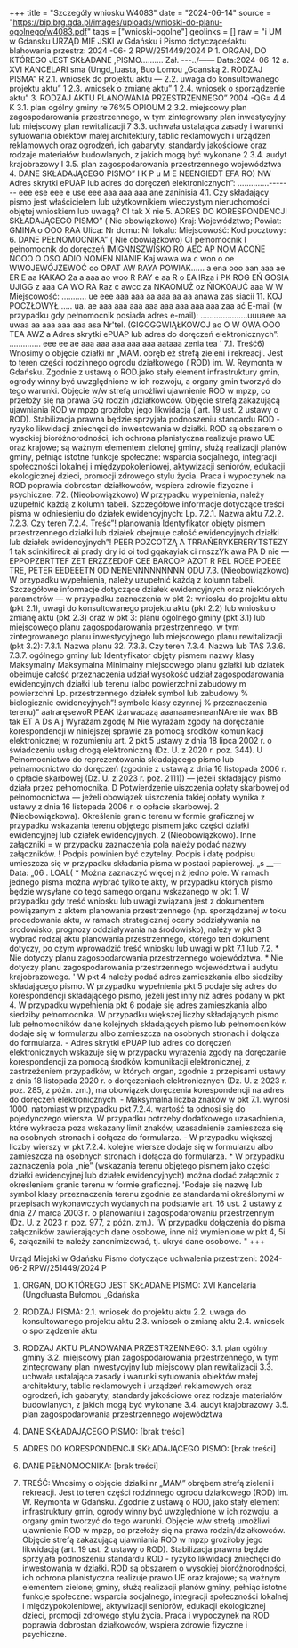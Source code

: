+++
title = "Szczegóły wniosku W4083"
date = "2024-06-14"
source = "https://bip.brg.gda.pl/images/uploads/wnioski-do-planu-ogolnego/w4083.pdf"
tags = ["wnioski-ogolne"]
geolinks = []
raw = "i UM w Gdansku URZĄD MIE JSKI w Gdańsku  i Pismo dotycząceśaktu blahowania przestrz:   2024 -06-  2 RPW/251449/2024 P 1. ORGAN, DO KTÓREGO JEST SKŁADANE ,PISMO.......... Zał. ---../—— Data:2024-06-12 a. XVI KANCELARI sma (Ungd_luasta, Buo Lomou „Gdańską 2. RODZAJ PISMA” R 2.1. wniosek do projektu aktu — 2.2. uwaga do konsultowanego projektu aktu” 1 2.3. wniosek o zmianę aktu” 1 2.4. wniosek o sporządzenie aktu”   3. RODZAJ AKTU PLANOWANIA PRZESTRZENNEGO”  ?004 -QG= 4.4  K 3.1. plan ogólny gminy re 76%5 OPIOUM 2 3.2. miejscowy plan zagospodarowania przestrzennego, w tym zintegrowany plan inwestycyjny lub miejscowy plan rewitalizacji 7 3.3. uchwała ustalająca zasady i warunki sytuowania obiektów małej architektury, tablic reklamowych i urządzeń reklamowych oraz ogrodzeń, ich gabaryty, standardy jakościowe oraz rodzaje materiałów budowlanych, z jakich mogą być wykonane 2 3.4. audyt krajobrazowy I 3.5. plan zagospodarowania przestrzennego województwa 4. DANE SKŁADAJĄCEGO PISMO” I K P u M E NEENGIEDT EFA RO) NW Adres skrytki ePUAP lub adres do doręczeń elektronicznych”: ..............------- eee ese eee e use eee aaa aaa aaa ane zaninisia 4.1. Czy składający pismo jest właścicielem lub użytkownikiem wieczystym nieruchomości objętej wnioskiem lub uwagą? CI tak X nie 5. ADRES DO KORESPONDENCJI SKŁADAJĄCEGO PISMO” ( Nie obowiązkowo) Kraj: Województwo; Powiat: GMINA o OOO RAA Ulica: Nr domu: Nr lokalu: Miejscowość: Kod pocztowy: 6. DANE PEŁNOMOCNIKA” ( Nie obowiązkowo) CI pełnomocnik I pełnomocnik do doręczeń IMIGNNSZWISKO RO AEC AP NOM ACOŃE ŃOOO O OSO ADIO NOMEN NIANIE Kaj wawa wa c won o oe WWOJEWÓJZEWOĆ oo OPAT AW RAYA POWIAK...... a ena ooo aan aaa ae ER E aa KAKAO 2a a aaa ao woo R RAY e aa R o EA lRza i PK ROG EŃ GOSIA UJIGG z aaa CA WO RA Raz c awcc za NKAOMUŻ oz ŃIOKOAUĆ aaa W W Miejscowość: ........... ue eee aaa aaa aa aaa aa aa anawa zas siacii 11. KOJ POCZŁOWYŁ...... ua. ae aaa aaa aaa aaa aaa aaa aaa aaa zaa ać E-mail (w przypadku gdy pełnomocnik posiada adres e-mail): .....................uuuaee aa uwaa aa aaa aaa aaa asa Nr'tel. (GIGOGGWIĄŁKOWOJ ao O W OWA OOO TEA AWZ a Adres skrytki ePUAP lub adres do doręczeń elektronicznych”: .............. eee ee ae aaa aaa aaa aaa aaa aataaa zenia tea ' 7.1. Treść6) Wnosimy o objęcie działki nr „MAM. obręb eż strefą zieleni i rekreacji. Jest to teren części rodzinnego ogrodu działkowego ( ROD) im. W. Reymonta w Gdańsku. Zgodnie z ustawą o ROD.jako stały element infrastruktury gmin, ogrody winny być uwzględnione w ich rozwoju, a organy gmin tworzyć do tego warunki. Objęcie w/w strefą umożliwi ujawnienie ROD w mpzp, co przełoży się na prawa GQ rodzin /działkowców. Objęcie strefą zakazującą ujawniania ROD w mpzp groziłoby jego likwidacją ( art. 19 ust. 2 ustawy o ROD). Stabilizacja prawna będzie sprzyjała podnoszeniu standardu ROD - ryzyko likwidacji zniechęci do inwestowania w działki. ROD są obszarem o wysokiej  bioróżnorodności, ich ochrona planistyczna realizuje prawo UE oraz krajowe; są ważnym elementem  zielonej gminy, służą realizacji planów gminy, pełniąc istotne funkcje społeczne: wsparcia socjalnego, integracji społeczności lokalnej i międzypokoleniowej, aktywizacji seniorów, edukacji ekologicznej dzieci,  promocji zdrowego stylu życia. Praca i wypoczynek na ROD poprawia dobrostan działkowców, wspiera zdrowie fizyczne i psychiczne. 7.2. (Nieobowiązkowo) W przypadku wypełnienia, należy uzupełnić każdą z kolumn tabeli. Szczegółowe informacje dotyczące treści pisma w odniesieniu do działek ewidencyjnych:  Lp.  7.2.1. Nazwa aktu 7.2.2. 7.2.3. Czy teren 7.2.4. Treść”!  planowania Identyfikator objęty pismem   przestrzennego działki lub działek obejmuje całość ewidencyjnych działki lub działek  ewidencyjnych”!  PEER POZCOTZĄ A TRRAŃERYKERERYTSTEZY 1 tak sdinkifirecit ai prady dry id oi tod gqakayiak ci rnszzYk awa PA D nie —EPPOPZBRTTEF ZET ERZZZEDOF CEE BARCOP AZOT R REL ROEE POEEE TRE,  PETER EEDEEETN OD NENENNNNNNNNN ODU 7.3. (Nieobowiązkowo) W przypadku wypełnienia, należy uzupełnić każdą z kolumn tabeli.  Szczegółowe informacje dotyczące działek ewidencyjnych oraz niektórych parametrów — w przypadku  zaznaczenia w pkt 2: wniosku do projektu aktu (pkt 2.1), uwagi do konsultowanego projektu aktu (pkt 2.2)  lub wniosku o zmianę aktu (pkt 2.3) oraz w pkt 3: planu ogólnego gminy (pkt 3.1) lub miejscowego planu  zagospodarowania przestrzennego, w tym zintegrowanego planu inwestycyjnego lub miejscowego planu rewitalizacji (pkt 3.2): 7.3.1. Nazwa planu 32. 7.3.3. Czy teren 7.3.4. Nazwa lub TAS 7.3.6. 7.3.7. ogólnego gminy lub Identyfikator objęty pismem nazwy klasy Maksymalny Maksymalna Minimalny miejscowego planu  gziałki lub dziatek  obeimuje całość przeznaczenia udział wysokość udział  zagospodarowania ewidencyjnych działki lub terenu (albo powierzchni zabudowy m powierzchni Lp. przestrzennego działek symbol lub zabudowy % biologicznie  ewidencyjnych”! symbole klasy czynnej % przeznaczenia terenu)” aatraręsewoR PEAK iżarwacazą aaanaanesneanNArenie wax BB tak ET A  Ds A   j  Wyrażam zgodę M Nie wyrażam zgody na doręczanie korespondencji w niniejszej sprawie za pomocą środków komunikacji elektronicznej w rozumieniu art. 2 pkt 5 ustawy z dnia 18 lipca 2002 r. o świadczeniu usług drogą elektroniczną (Dz. U. z 2020 r. poz. 344). U Pełnomocnictwo do reprezentowania składającego pismo lub pełnamocnictwo do doręczeń (zgodnie z ustawą z dnia 16 listopada 2006 r. o opłacie skarbowej (Dz. U. z 2023 r. poz. 2111)) — jeżeli składający pismo działa przez pełnomocnika. D Potwierdzenie uiszczenia opłaty skarbowej od pełnomocnictwa — jeżeli obowiązek uiszczenia takiej opłaty wynika z ustawy z dnia 16 listopada 2006 r. o opłacie skarbowej. 2  (Nieobowiązkowa). Określenie granic terenu w formie graficznej w przypadku wskazania terenu objętego pismem jako części działki ewidencyjnej lub działek ewidencyjnych.  2 (Nieobowiązkowo). Inne załączniki = w przypadku zaznaczenia pola należy podać nazwy załączników. ! Podpis powinien być czytelny. Podpis i datę podpisu umieszcza się w przypadku składania pisma w postaci papierowej. „s __— Data: „06 . LOAL( * Można zaznaczyć więcej niż jedno pole. W ramach jednego pisma można wybrać tylko te akty, w przypadku  których pismo będzie wysyłane do tego samego organu wskazanego w pkt 1. W przypadku gdy treść wniosku  lub uwagi związana jest z dokumentem powiązanym z aktem planowania przestrzennego (np. sporządzanej w toku procedowania aktu, w ramach strategicznej oceny oddziaływania na środowisko, prognozy  oddziaływania na środowisko), należy w pkt 3 wybrać rodzaj aktu planowania przestrzennego, którego ten  dokument dotyczy, po czym wprowadzić treść wniosku lub uwagi w pkt 7.1 lub 7.2.  * Nie dotyczy planu zagospodarowania przestrzennego województwa. * Nie dotyczy planu zagospodarowania przestrzennego województwa i audytu krajobrazowego. ' W pkt 4 należy podać adres zamieszkania albo siedziby składającego pismo. W przypadku wypełnienia pkt 5 podaje się adres do korespondencji składającego pismo, jeżeli jest inny niż adres podany w pkt 4. W  przypadku wypełnienia pkt 6 podaje się adres zamieszkania albo siedziby pełnomocnika. W przypadku większej liczby składających pismo lub pełnomocników dane kolejnych składających pismo lub pełnomocników dodaje się w formularzu albo zamieszcza na osobnych stronach i dołącza do formularza. - Adres skrytki ePUAP lub adres do doręczeń elektronicznych wskazuje się w przypadku wyrażenia zgody na  doręczanie korespondencji za pomocą środków komunikacji elektronicznej, z zastrzeżeniem przypadków, w  których organ, zgodnie z przepisami ustawy z dnia 18 listopada 2020 r. o doręczeniach elektronicznych (Dz. U. z 2023 r. poz. 285, z późn. zm.), ma obowiązek doręczenia korespondencji na adres do doręczeń elektronicznych. - Maksymalna liczba znaków w pkt 7.1. wynosi 1000, natomiast w przypadku pkt 7.2.4. wartość ta odnosi się do pojedynczego wiersza. W przypadku potrzeby dodatkowego uzasadnienia, które wykracza poza wskazany limit znaków, uzasadnienie zamieszcza się na osobnych stronach i dołącza do formularza. - W przypadku większej liczby wierszy w pkt 7.2.4. kolejne wiersze dodaje się w formularzu albo zamieszcza na osobnych stronach i dołącza do formularza. * W przypadku zaznaczenia pola „nie” (wskazania terenu objętego pismem jako części działki ewidencyjnej lub działek ewidencyjnych) można dodać załącznik z określeniem granic terenu w formie graficznej. 'Podaje się nazwę lub symbol klasy przeznaczenia terenu zgodnie ze standardami określonymi w przepisach wykonawczych wydanych na podstawie art. 16 ust. 2 ustawy z dnia 27 marca 2003 r. o planowaniu i zagospodarowaniu przestrzennym (Dz. U. z 2023 r. poz. 977, z późn. zm.). 'W przypadku dołączenia do pisma załączników zawierających dane osobowe, inne niż wymienione w pkt 4, 5i 6, załączniki te należy zanonimizować, tj. ukryć dane osobowe. "
+++

Urząd Miejski w Gdańsku
Pismo dotyczące uchwalenia przestrzeni: 2024-06-2 RPW/251449/2024 P

1. ORGAN, DO KTÓREGO JEST SKŁADANE PISMO:
XVI Kancelaria (Ungdłuasta Bułomou „Gdańska

2. RODZAJ PISMA:
2.1. wniosek do projektu aktu
2.2. uwaga do konsultowanego projektu aktu
2.3. wniosek o zmianę aktu
2.4. wniosek o sporządzenie aktu

3. RODZAJ AKTU PLANOWANIA PRZESTRZENNEGO:
3.1. plan ogólny gminy
3.2. miejscowy plan zagospodarowania przestrzennego, w tym zintegrowany plan inwestycyjny lub miejscowy plan rewitalizacji
3.3. uchwała ustalająca zasady i warunki sytuowania obiektów małej architektury, tablic reklamowych i urządzeń reklamowych oraz ogrodzeń, ich gabaryty, standardy jakościowe oraz rodzaje materiałów budowlanych, z jakich mogą być wykonane
3.4. audyt krajobrazowy
3.5. plan zagospodarowania przestrzennego województwa

4. DANE SKŁADAJĄCEGO PISMO:
[brak treści]

5. ADRES DO KORESPONDENCJI SKŁADAJĄCEGO PISMO:
[brak treści]

6. DANE PEŁNOMOCNIKA:
[brak treści]

7. TREŚĆ:
Wnosimy o objęcie działki nr „MAM” obrębem strefą zieleni i rekreacji. Jest to teren części rodzinnego ogrodu działkowego (ROD) im. W. Reymonta w Gdańsku. Zgodnie z ustawą o ROD, jako stały element infrastruktury gmin, ogrody winny być uwzględnione w ich rozwoju, a organy gmin tworzyć do tego warunki. Objęcie w/w strefą umożliwi ujawnienie ROD w mpzp, co przełoży się na prawa rodzin/działkowców. Objęcie strefą zakazującą ujawniania ROD w mpzp groziłoby jego likwidacją (art. 19 ust. 2 ustawy o ROD). Stabilizacja prawna będzie sprzyjała podnoszeniu standardu ROD - ryzyko likwidacji zniechęci do inwestowania w działki. ROD są obszarem o wysokiej bioróżnorodności, ich ochrona planistyczna realizuje prawo UE oraz krajowe; są ważnym elementem zielonej gminy, służą realizacji planów gminy, pełniąc istotne funkcje społeczne: wsparcia socjalnego, integracji społeczności lokalnej i międzypokoleniowej, aktywizacji seniorów, edukacji ekologicznej dzieci, promocji zdrowego stylu życia. Praca i wypoczynek na ROD poprawia dobrostan działkowców, wspiera zdrowie fizyczne i psychiczne.


